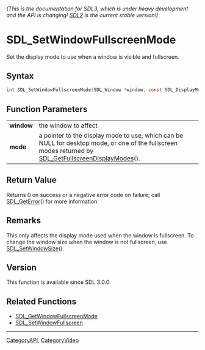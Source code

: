 ###### (This is the documentation for SDL3, which is under heavy development and the API is changing! [SDL2](https://wiki.libsdl.org/SDL2/) is the current stable version!)
# SDL_SetWindowFullscreenMode

Set the display mode to use when a window is visible and fullscreen.

## Syntax

```c
int SDL_SetWindowFullscreenMode(SDL_Window *window, const SDL_DisplayMode *mode);

```

## Function Parameters

|                |                                                                                                                                                                                        |
| -------------- | -------------------------------------------------------------------------------------------------------------------------------------------------------------------------------------- |
| **window**     | the window to affect                                                                                                                                                                   |
| **mode**       | a pointer to the display mode to use, which can be NULL for desktop mode, or one of the fullscreen modes returned by [SDL_GetFullscreenDisplayModes](SDL_GetFullscreenDisplayModes)(). |

## Return Value

Returns 0 on success or a negative error code on failure; call
[SDL_GetError](SDL_GetError)() for more information.

## Remarks

This only affects the display mode used when the window is fullscreen. To
change the window size when the window is not fullscreen, use
[SDL_SetWindowSize](SDL_SetWindowSize)().

## Version

This function is available since SDL 3.0.0.

## Related Functions

* [SDL_GetWindowFullscreenMode](SDL_GetWindowFullscreenMode)
* [SDL_SetWindowFullscreen](SDL_SetWindowFullscreen)

----
[CategoryAPI](CategoryAPI), [CategoryVideo](CategoryVideo)

